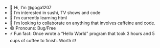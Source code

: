 - 👋 Hi, I’m @goga1207
- 👀 I’m interested in sushi, TV shows and code
- 🌱 I’m currently learning html
- 💞️ I’m looking to collaborate on anything that involves caffeine and code. 
- 😄 Pronouns: Bug/Free 
- ⚡ Fun fact: Once wrote a “Hello World” program that took 3 hours and 5 cups of coffee to finish. Worth it!

<!---
goga1207/goga1207 is a ✨ special ✨ repository because its `README.md` (this file) appears on your GitHub profile.
You can click the Preview link to take a look at your changes.
--->
